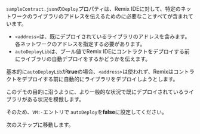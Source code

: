 `sampleContract.json`の`Deploy`プロパティは、Remix IDEに対して、特定のネットワークのライブラリのアドレスを伝えるためのに必要なことすべてが含まれています。

- `<address>`は、既にデプロイされているライブラリのアドレスを含みます。 各ネットワークのアドレスを指定する必要があります。
- `autoDeployLib`は、ブール値でRemix IDEにコントラクトをデプロイする前にライブラリの自動デプロイをするかどうかを伝えます。

基本的に`autoDeployLib`が**true**の場合、`<address>`は使われず、Remixはコントラクトをデプロイする前に自動的にライブラリをデプロイしようとします。

このデモの目的に沿うように、より一般的な状況で既にデプロイされているライブラリがある状況を模倣します。

そのため、`VM:-`エントリで `autoDeploy`を**false**に設定してください。

次のステップに移動します。
